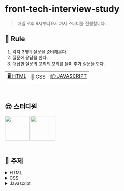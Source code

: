 # front-tech-interview-study

> 매일 오후 8시부터 9시 까지 스터디를 진행합니다.

## 🔖 Rule

1. 각자 3개의 질문을 준비해온다.
2. 질문에 응답을 한다.
3. 대답한 질문의 꼬리의 꼬리를 물며 추가 질문을 한다.

<table>
  <tr>
    <td><a href='#'>🖥️ HTML</a></td>
    <td><a href='#'>📂 CSS</a></td>
    <td><a href='#'>📦 JAVASCRIPT</a></td>
  </tr>
</table>

<br/>

## 😎 스터디원

<div>
  <a href="https://github.com/in-ch">
    <img src="https://avatars.githubusercontent.com/u/49556566?s=400&u=c4e5b6932fbd0ecca42df294eda9591820a3a327&v=4" width="80" style="max-width: 100%;">
  </a>
  <a href="https://github.com/bumsly">
    <img src="https://avatars.githubusercontent.com/u/65000254?v=4" width="80" style="max-width: 100%;">
  </a>
</div>

<br/>

## 📌 주제
<details>
  <summary>HTML</summary>

- [HTML] HTML attribute랑 property의 차이점을 설명해주세요.

</details>

<details>
  <summary>CSS</summary>

- [CSS] px, em, rem에 대해서 설명해주세요.
- [CSS] next.js에서 css를 정의하기 위한 방법 중 선호하는 방식과 왜 그 방식을 선호하는지에 대해 설명해주세요.

</details>


<details>
  <summary>Javascript</summary>
  
  - [Javascript] 화살표 함수랑 다른 일반 함수의 차이점은?
  - [Javascript] 얕은 복사 vs 깊은 복사에 대해서 설명해주세요.
  - [Javascript] 동등 연산자(==)와 연산자의 차이점(===)
  - [Javascript] 왜 호이스팅이 일어나고 호이스팅이 일어남으로써 발생 가능한 오류는?
  - [Javascript] 제너레이터에 대해서 설명해주세요.
  - [Javascript] 실행 컨텍스트에 대해서 설명해주세요.
  - [Javascript] 이벤트 버블링에 대해서 설명해주시고 방지하는 방법에 대해서 알려주세요.
  - [Javascript] this와 연관지어서 bind에 대해서 설명해주세요.
  - [Javascript] 양방향 바인딩과 단방향 바인딩에 대해서 설명해주세요.
  - [Javascript] React hooks에 대한 장점을 설명해주세요.
  - [Javascript] iterable 객체에 대해서 설명해주세요.

</details>
